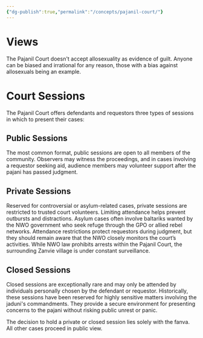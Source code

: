 ```yaml
---
{"dg-publish":true,"permalink":"/concepts/pajanil-court/"}
---
```


# Views
 The Pajanil Court doesn't accept allosexuality as evidence of guilt. Anyone can be biased and irrational for any reason, those with a bias against allosexuals being an example.
# Court Sessions
The Pajanil Court offers defendants and requestors three types of sessions in which to present their cases:

## Public Sessions
The most common format, public sessions are open to all members of the community. Observers may witness the proceedings, and in cases involving a requestor seeking aid, audience members may volunteer support after the pajani has passed judgment.

## Private Sessions
Reserved for controversial or asylum-related cases, private sessions are restricted to trusted court volunteers. Limiting attendance helps prevent outbursts and distractions. Asylum cases often involve baltariks wanted by the NWO government who seek refuge through the GPO or allied rebel networks. Attendance restrictions protect requestors during judgment, but they should remain aware that the NWO closely monitors the court’s activities. While NWO law prohibits arrests within the Pajanil Court, the surrounding Zanvie village is under constant surveillance.

## Closed Sessions
Closed sessions are exceptionally rare and may only be attended by individuals personally chosen by the defendant or requestor. Historically, these sessions have been reserved for highly sensitive matters involving the jaduni's commandments. They provide a secure environment for presenting concerns to the pajani without risking public unrest or panic.

The decision to hold a private or closed session lies solely with the fanva. All other cases proceed in public view.